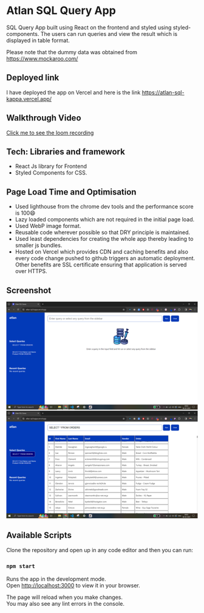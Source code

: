 # Atlan SQL Query App

SQL Query App built using React on the frontend and styled using styled-components. The users can run queries and view the result which is displayed in table format.

Please note that the dummy data was obtained from https://www.mockaroo.com/

## Deployed link

I have deployed the app on Vercel and here is the link
https://atlan-sql-kappa.vercel.app/

## Walkthrough Video

[Click me to see the loom recording](https://www.loom.com/share/6d90051669b543c58baa0352f0329c02?sid=bd2c7d3f-bed5-4447-a073-49ebdc17c2e7)

## Tech: Libraries and framework

- React Js library for Frontend
- Styled Components for CSS.

## Page Load Time and Optimisation

- Used lighthouse from the chrome dev tools and the performance score is 100😄
- Lazy loaded components which are not required in the initial page load.
- Used WebP image format.
- Reusable code wherever possible so that DRY principle is maintained.
- Used least dependencies for creating the whole app thereby leading to smaller js bundles.
- Hosted on Vercel which provides CDN and caching benefits and also every code change pushed to github triggers an automatic deployment. Other benefits are SSL certificate ensuring that application is served over HTTPS.

## Screenshot

![Screenshot of SQL Query app](/images/sql-query-app-1.png)
![Screenshot of SQL Query app](/images/sql-query-app-2.png)

## Available Scripts

Clone the repository and open up in any code editor and then you can run:

### `npm start`

Runs the app in the development mode.\
Open [http://localhost:3000](http://localhost:3000) to view it in your browser.

The page will reload when you make changes.\
You may also see any lint errors in the console.

